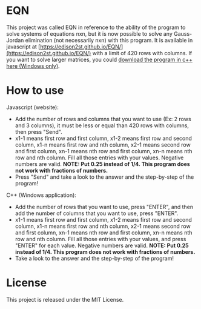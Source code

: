 # EQN

This project was called EQN in reference to the ability of the program to solve systems of equations nxn, but it is now possible to solve any Gauss-Jordan elimination (not necessarily nxn) with this program. It is available in javascript at [https://edison2st.github.io/EQN/](https://edison2st.github.io/EQN/) with a limit of 420 rows with columns. If you want to solve larger matrices, you could [download the program in c++ here (Windows only)](https://github.com/Edison2ST/EQN/releases/download/v1.1.0/EQN.exe).

# How to use

Javascript (website):

- Add the number of rows and columns that you want to use (Ex: 2 rows and 3 columns), it must be less or equal than 420 rows with columns, then press "Send".
- x1-1 means first row and first column, x1-2 means first row and second column, x1-n means first row and nth column, x2-1 means second row and first column, xn-1 means nth row and first column, xn-n means nth row and nth column. Fill all those entries with your values. Negative numbers are valid. **NOTE: Put 0.25 instead of 1/4. This program does not work with fractions of numbers.**
- Press "Send" and take a look to the answer and the step-by-step of the program!

C++ (Windows application):

- Add the number of rows that you want to use, press "ENTER", and then add the number of columns that you want to use, press "ENTER".
- x1-1 means first row and first column, x1-2 means first row and second column, x1-n means first row and nth column, x2-1 means second row and first column, xn-1 means nth row and first column, xn-n means nth row and nth column. Fill all those entries with your values, and press "ENTER" for each value. Negative numbers are valid. **NOTE: Put 0.25 instead of 1/4. This program does not work with fractions of numbers.**
- Take a look to the answer and the step-by-step of the program!

# License

This project is released under the MIT License.
